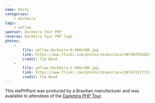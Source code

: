 ```yaml
---
name: Unity
categories:
    - darkmira
tags:
    - yellow
sponsor: Darkmira Tour PHP
reverse: Darkmira Tour PHP logo
photos:
    -
        file: yellow-darkmira-0-400x300.jpg
        link: https://www.flickr.com/photos/atomictaco/48746702583/
        credit: Tim Bond
    -
        file: yellow-darkmira-1-400x300.jpg
        link: https://www.flickr.com/photos/atomictaco/48747217772/
        credit: Tim Bond
---
```

This elePHPant was produced by a Brasilian manufacturer and was available to
attendees of the [Darkmira PHP Tour](https://php.darkmiratour.rocks/).
